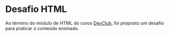 <h1>Desafio HTML</h1>

<p>Ao término do módulo de HTML do curos <a href="https://rodolfomori.com.br/devclub/">DevClub</a>, foi proposto um desafio para praticar o conteúdo ensinado. </p>
